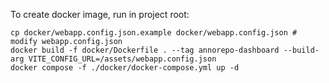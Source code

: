 To create docker image, run in project root:

```shell
cp docker/webapp.config.json.example docker/webapp.config.json # modify webapp.config.json
docker build -f docker/Dockerfile . --tag annorepo-dashboard --build-arg VITE_CONFIG_URL=/assets/webapp.config.json
docker compose -f ./docker/docker-compose.yml up -d
```
